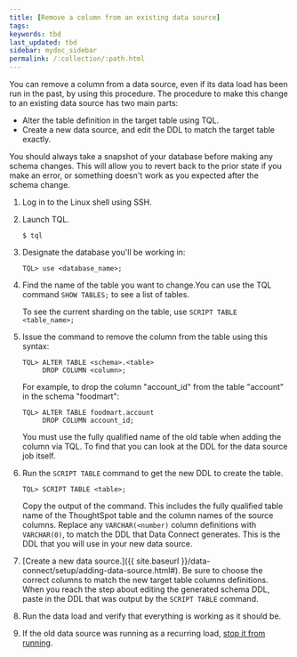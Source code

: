 ```yaml
---
title: [Remove a column from an existing data source]
tags:
keywords: tbd
last_updated: tbd
sidebar: mydoc_sidebar
permalink: /:collection/:path.html
---
```

You can remove a column from a data source, even if its data load has been run in the past, by using this procedure. The procedure to make this change to an existing data source has two main parts:

-   Alter the table definition in the target table using TQL.
-   Create a new data source, and edit the DDL to match the target table exactly.

You should always take a snapshot of your database before making any schema changes. This will allow you to revert back to the prior state if you make an error, or something doesn't work as you expected after the schema change.



1. Log in to the Linux shell using SSH.
2. Launch TQL.

    ```
    $ tql
    ```

3. Designate the database you'll be working in:

    ```
    TQL> use <database_name>;
    ```

4. Find the name of the table you want to change.You can use the TQL command `SHOW TABLES;` to see a list of tables.

    To see the current sharding on the table, use `SCRIPT TABLE <table_name>;`

5. Issue the command to remove the column from the table using this syntax:

    ```
    TQL> ALTER TABLE <schema>.<table>
         DROP COLUMN <column>;
    ```

    For example, to drop the column "account_id" from the table "account" in the schema "foodmart":

    ```
    TQL> ALTER TABLE foodmart.account
         DROP COLUMN account_id;
    ```

    You must use the fully qualified name of the old table when adding the column via TQL. To find that you can look at the DDL for the data source job itself.

6. Run the `SCRIPT TABLE` command to get the new DDL to create the table.

    ```
    TQL> SCRIPT TABLE <table>;
    ```

    Copy the output of the command. This includes the fully qualified table name of the ThoughtSpot table and the column names of the source columns. Replace any `VARCHAR(<number)` column definitions with `VARCHAR(0)`, to match the DDL that Data Connect generates. This is the DDL that you will use in your new data source.

7. [Create a new data source.]({{ site.baseurl }}/data-connect/setup/adding-data-source.html#).
    Be sure to choose the correct columns to match the new target table columns definitions. When you reach the step about editing the generated schema DDL, paste in the DDL that was output by the `SCRIPT TABLE` command.
8. Run the data load and verify that everything is working as it should be.
9. If the old data source was running as a recurring load, [stop it from running](stop-scheduled-job.html).
